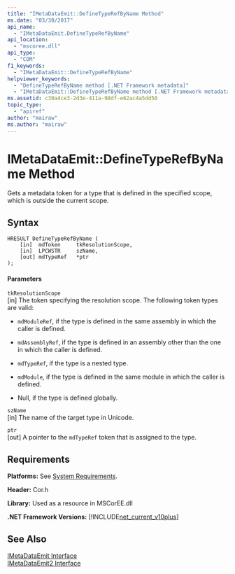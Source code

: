 ```yaml
---
title: "IMetaDataEmit::DefineTypeRefByName Method"
ms.date: "03/30/2017"
api_name: 
  - "IMetaDataEmit.DefineTypeRefByName"
api_location: 
  - "mscoree.dll"
api_type: 
  - "COM"
f1_keywords: 
  - "IMetaDataEmit::DefineTypeRefByName"
helpviewer_keywords: 
  - "DefineTypeRefByName method [.NET Framework metadata]"
  - "IMetaDataEmit::DefineTypeRefByName method [.NET Framework metadata]"
ms.assetid: c30a4ce3-2d3e-411a-98df-e62ac4a5dd50
topic_type: 
  - "apiref"
author: "mairaw"
ms.author: "mairaw"
---
```

# IMetaDataEmit::DefineTypeRefByName Method
Gets a metadata token for a type that is defined in the specified scope, which is outside the current scope.  
  
## Syntax  
  
```  
HRESULT DefineTypeRefByName (   
    [in]  mdToken     tkResolutionScope,   
    [in]  LPCWSTR     szName,   
    [out] mdTypeRef   *ptr   
);  
```  
  
#### Parameters  
 `tkResolutionScope`  
 [in] The token specifying the resolution scope. The following token types are valid:  
  
-   `mdModuleRef`, if the type is defined in the same assembly in which the caller is defined.  
  
-   `mdAssemblyRef`, if the type is defined in an assembly other than the one in which the caller is defined.  
  
-   `mdTypeRef`, if the type is a nested type.  
  
-   `mdModule`, if the type is defined in the same module in which the caller is defined.  
  
-   Null, if the type is defined globally.  
  
 `szName`  
 [in] The name of the target type in Unicode.  
  
 `ptr`  
 [out] A pointer to the `mdTypeRef` token that is assigned to the type.  
  
## Requirements  
 **Platforms:** See [System Requirements](../../../../docs/framework/get-started/system-requirements.md).  
  
 **Header:** Cor.h  
  
 **Library:** Used as a resource in MSCorEE.dll  
  
 **.NET Framework Versions:** [!INCLUDE[net_current_v10plus](../../../../includes/net-current-v10plus-md.md)]  
  
## See Also  
 [IMetaDataEmit Interface](../../../../docs/framework/unmanaged-api/metadata/imetadataemit-interface.md)  
 [IMetaDataEmit2 Interface](../../../../docs/framework/unmanaged-api/metadata/imetadataemit2-interface.md)
